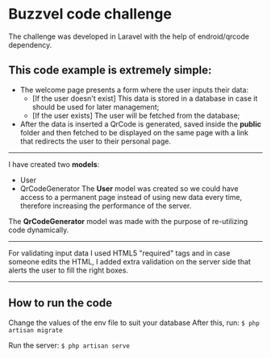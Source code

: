 # Buzzvel code challenge
The challenge was developed in Laravel with the help of endroid/qrcode dependency.

## This code example is extremely simple:
- The welcome page presents a form where the user inputs their data:
	- [If the user doesn't exist] This data is stored in a database in case it should be used for later management;
	- [If the user exists] The user will be fetched from the database;
- After the data is inserted a QrCode is generated, saved inside the **public** folder and then fetched to be displayed on the same page with a link that redirects the user to their personal page.
---
I have created two **models**:
- User 
- QrCodeGenerator 
The **User** model was created so we could have access to a permanent page instead of using new data every time, therefore increasing the performance of the server.

The **QrCodeGenerator** model was made with the purpose of re-utilizing code dynamically.

---

For validating input data I used HTML5 "required" tags and in case someone edits the HTML, I added extra validation on the server side that alerts the user to fill the right boxes.

---

## How to run the code
Change the values of the env file to suit your database
After this, run:
`$ php artisan migrate`

Run the server:
`$ php artisan serve`

